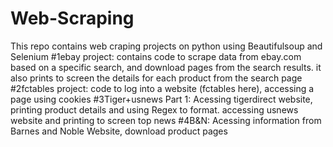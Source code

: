 # Web-Scraping
This repo contains web craping projects on python using Beautifulsoup and Selenium
#1ebay project: contains code to scrape data from ebay.com based on a specific search, and download pages from the search results. it also prints to screen the details for each product from the search page
#2fctables project: code to log into a website (fctables here), accessing a page using cookies 
#3Tiger+usnews Part 1: Acessing tigerdirect website, printing product details and using Regex to format. accessing usnews website and printing to screen top news
#4B&N: Acessing information from Barnes and Noble Website, download product pages

